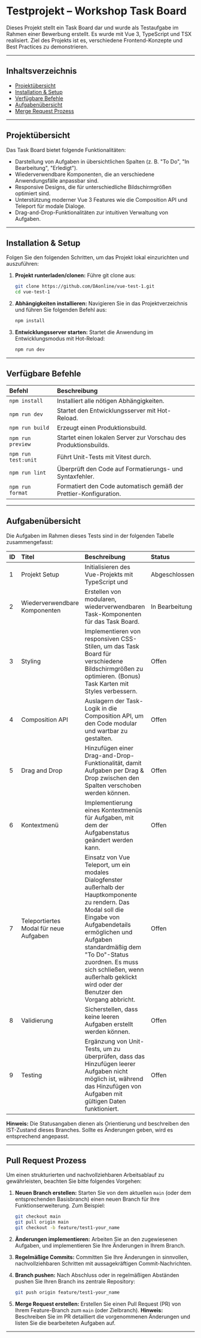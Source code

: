 # Testprojekt – Workshop Task Board

Dieses Projekt stellt ein Task Board dar und wurde als Testaufgabe im Rahmen einer Bewerbung erstellt. Es wurde mit Vue 3, TypeScript und TSX realisiert. Ziel des Projekts ist es, verschiedene Frontend-Konzepte und Best Practices zu demonstrieren.

---

## Inhaltsverzeichnis

- [Projektübersicht](#projektübersicht)
- [Installation & Setup](#installation--setup)
- [Verfügbare Befehle](#verfügbare-befehle)
- [Aufgabenübersicht](#aufgabenübersicht)
- [Merge Request Prozess](#merge-request-prozess)

---

## Projektübersicht

Das Task Board bietet folgende Funktionalitäten:

- Darstellung von Aufgaben in übersichtlichen Spalten (z. B. "To Do", "In Bearbeitung", "Erledigt").
- Wiederverwendbare Komponenten, die an verschiedene Anwendungsfälle anpassbar sind.
- Responsive Designs, die für unterschiedliche Bildschirmgrößen optimiert sind.
- Unterstützung moderner Vue 3 Features wie die Composition API und Teleport für modale Dialoge.
- Drag-and-Drop-Funktionalitäten zur intuitiven Verwaltung von Aufgaben.

---

## Installation & Setup

Folgen Sie den folgenden Schritten, um das Projekt lokal einzurichten und auszuführen:

1. **Projekt runterladen/clonen:**
    Führe git clone aus:
    ```bash
    git clone https://github.com/DAonline/vue-test-1.git
    cd vue-test-1
    ```

2.  **Abhängigkeiten installieren:**
    Navigieren Sie in das Projektverzeichnis und führen Sie folgenden Befehl aus:

    ```bash
    npm install
    ```

3.  **Entwicklungsserver starten:**
    Startet die Anwendung im Entwicklungsmodus mit Hot-Reload:

    ```bash
    npm run dev
    ```

---

## Verfügbare Befehle

| Befehl              | Beschreibung                                                      |
| :------------------ | :---------------------------------------------------------------- |
| `npm install`       | Installiert alle nötigen Abhängigkeiten.                          |
| `npm run dev`       | Startet den Entwicklungsserver mit Hot-Reload.                    |
| `npm run build`     | Erzeugt einen Produktionsbuild.                                   |
| `npm run preview`   | Startet einen lokalen Server zur Vorschau des Produktionsbuilds.  |
| `npm run test:unit` | Führt Unit-Tests mit Vitest durch.                                |
| `npm run lint`      | Überprüft den Code auf Formatierungs- und Syntaxfehler.           |
| `npm run format`    | Formatiert den Code automatisch gemäß der Prettier-Konfiguration. |

---

## Aufgabenübersicht

Die Aufgaben im Rahmen dieses Tests sind in der folgenden Tabelle zusammengefasst:

| ID | Titel | Beschreibung | Status |
|:--|:------|:-------------|:-------|
| 1 | Projekt Setup | Initialisieren des Vue-Projekts mit TypeScript und | Abgeschlossen |
| 2 | Wiederverwendbare Komponenten | Erstellen von modularen, wiederverwendbaren Task-Komponenten für das Task Board. | In Bearbeitung |
| 3 | Styling | Implementieren von responsiven CSS-Stilen, um das Task Board für verschiedene Bildschirmgrößen zu optimieren. (Bonus) Task Karten mit Styles verbessern. | Offen |
| 4 | Composition API | Auslagern der Task-Logik in die Composition API, um den Code modular und wartbar zu gestalten. | Offen |
| 5 | Drag and Drop | Hinzufügen einer Drag-and-Drop-Funktionalität, damit Aufgaben per Drag & Drop zwischen den Spalten verschoben werden können. | Offen |
| 6 | Kontextmenü | Implementierung eines Kontextmenüs für Aufgaben, mit dem der Aufgabenstatus geändert werden kann. | Offen |
| 7 | Teleportiertes Modal für neue Aufgaben | Einsatz von Vue Teleport, um ein modales Dialogfenster außerhalb der Hauptkomponente zu rendern. Das Modal soll die Eingabe von Aufgabendetails ermöglichen und Aufgaben standardmäßig dem "To Do"-Status zuordnen. Es muss sich schließen, wenn außerhalb geklickt wird oder der Benutzer den Vorgang abbricht. | Offen |
| 8 | Validierung | Sicherstellen, dass keine leeren Aufgaben erstellt werden können. | Offen |
| 9 | Testing | Ergänzung von Unit-Tests, um zu überprüfen, dass das Hinzufügen leerer Aufgaben nicht möglich ist, während das Hinzufügen von Aufgaben mit gültigen Daten funktioniert. | Offen |

**Hinweis:** Die Statusangaben dienen als Orientierung und beschreiben den IST-Zustand dieses Branches. Sollte es Änderungen geben, wird es entsprechend angepasst.

---

## Pull Request Prozess

Um einen strukturierten und nachvollziehbaren Arbeitsablauf zu gewährleisten, beachten Sie bitte folgendes Vorgehen:

1.  **Neuen Branch erstellen:**
    Starten Sie von dem aktuellen `main` (oder dem entsprechenden Basisbranch) einen neuen Branch für Ihre Funktionserweiterung. Zum Beispiel:

    ```bash
    git checkout main
    git pull origin main
    git checkout -b feature/test1-your_name
    ```

2.  **Änderungen implementieren:**
    Arbeiten Sie an den zugewiesenen Aufgaben, und implementieren Sie Ihre Änderungen in Ihrem Branch.

3.  **Regelmäßige Commits:**
    Committen Sie Ihre Änderungen in sinnvollen, nachvollziehbaren Schritten mit aussagekräftigen Commit-Nachrichten.

4.  **Branch pushen:**
    Nach Abschluss oder in regelmäßigen Abständen pushen Sie Ihren Branch ins zentrale Repository:

    ```bash
    git push origin feature/test1-your_name
    ```

5.  **Merge Request erstellen:**
    Erstellen Sie einen Pull Request (PR) von Ihrem Feature-Branch zum `main` (oder Zielbranch).
    **Hinweis:** Beschreiben Sie im PR detailliert die vorgenommenen Änderungen und listen Sie die bearbeiteten Aufgaben auf.

---
